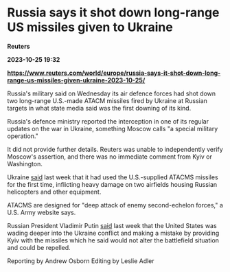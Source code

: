 # Russia says it shot down long-range US missiles given to Ukraine
**Reuters**

**2023-10-25 19:32**

**https://www.reuters.com/world/europe/russia-says-it-shot-down-long-range-us-missiles-given-ukraine-2023-10-25/**

Russia's military said on Wednesday its air defence forces had shot down two long-range U.S.-made ATACM missiles fired by Ukraine at Russian targets in what state media said was the first downing of its kind.

Russia's defence ministry reported the interception in one of its regular updates on the war in Ukraine, something Moscow calls "a special military operation."

It did not provide further details. Reuters was unable to independently verify Moscow's assertion, and there was no immediate comment from Kyiv or Washington.

Ukraine [said](https://www.reuters.com/world/europe/ukraine-says-it-strikes-russias-military-equipment-near-luhansk-2023-10-17/) last week that it had used the U.S.-supplied ATACMS missiles for the first time, inflicting heavy damage on two airfields housing Russian helicopters and other equipment.

ATACMS are designed for "deep attack of enemy second-echelon forces," a U.S. Army website says.

Russian President Vladimir Putin [said](https://www.reuters.com/world/europe/putin-says-atacms-supplies-ukraine-mistake-that-wont-affect-front-2023-10-18/) last week that the United States was wading deeper into the Ukraine conflict and making a mistake by providing Kyiv with the missiles which he said would not alter the battlefield situation and could be repelled.

Reporting by Andrew Osborn Editing by Leslie Adler